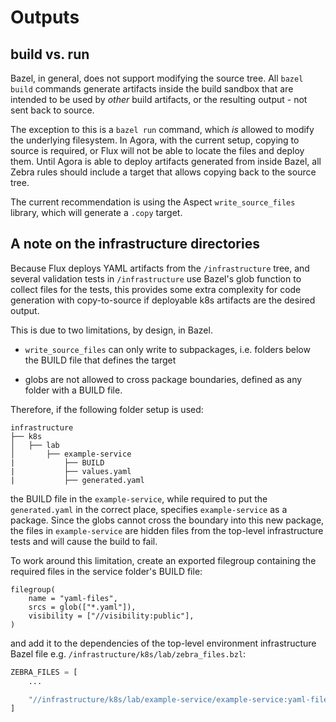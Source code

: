 # Outputs 

## build vs. run
Bazel, in general, does not support modifying the source tree. All `bazel build` commands generate artifacts inside the build sandbox that are intended to be used by *other* build artifacts, or the resulting output - not sent back to source.

The exception to this is a `bazel run` command, which *is* allowed to modify the underlying filesystem. In Agora, with the current setup, copying to source is required, or Flux will not be able to locate the files and deploy them. Until Agora is able to deploy artifacts generated from inside Bazel, all Zebra rules should include a target that allows copying back to the source tree. 

The current recommendation is using the Aspect `write_source_files` library, which will generate a `.copy` target.

## A note on the infrastructure directories

Because Flux deploys YAML artifacts from the `/infrastructure` tree, and several validation tests in `/infrastructure` use Bazel's glob function to collect files for the tests, this provides some extra complexity for code generation with copy-to-source if deployable k8s artifacts are the desired output.

This is due to two limitations, by design, in Bazel.

* `write_source_files` can only write to subpackages, i.e. folders below the BUILD file that defines the target

* globs are not allowed to cross package boundaries, defined as any folder with a BUILD file.

Therefore, if the following folder setup is used:

```
infrastructure
├── k8s
│   ├── lab
│       ├── example-service
|           ├── BUILD
|           ├── values.yaml
|           ├── generated.yaml
```

the BUILD file in the `example-service`, while required to put the `generated.yaml` in the correct place, specifies `example-service` as a package. Since the globs cannot cross the boundary into this new package, the files in `example-service` are hidden files from the top-level infrastructure tests and will cause the build to fail.

To work around this limitation, create an exported filegroup containing the required files in the service folder's BUILD file:

```
filegroup(
    name = "yaml-files",
    srcs = glob(["*.yaml"]),
    visibility = ["//visibility:public"],
)
```

and add it to the dependencies of the top-level environment infrastructure Bazel file e.g. `/infrastructure/k8s/lab/zebra_files.bzl`:

```python
ZEBRA_FILES = [
    ...

    "//infrastructure/k8s/lab/example-service/example-service:yaml-files",
]
```
